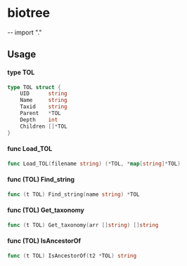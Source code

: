 # biotree
--
    import "."


## Usage

#### type TOL

```go
type TOL struct {
	UID      string
	Name     string
	Taxid    string
	Parent   *TOL
	Depth    int
	Children []*TOL
}
```


#### func  Load_TOL

```go
func Load_TOL(filename string) (*TOL, *map[string]*TOL)
```

#### func (TOL) Find_string

```go
func (t TOL) Find_string(name string) *TOL
```

#### func (TOL) Get_taxonomy

```go
func (t TOL) Get_taxonomy(arr []string) []string
```

#### func (TOL) IsAncestorOf

```go
func (t TOL) IsAncestorOf(t2 *TOL) string
```
